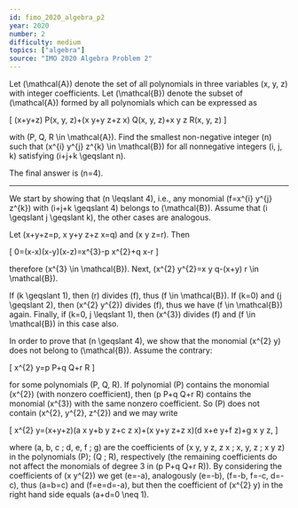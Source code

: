 ```yaml
---
id: fimo_2020_algebra_p2
year: 2020
number: 2
difficulty: medium
topics: ["algebra"]
source: "IMO 2020 Algebra Problem 2"
---
```


Let \(\mathcal{A}\) denote the set of all polynomials in three variables \(x, y, z\) with integer coefficients. Let \(\mathcal{B}\) denote the subset of \(\mathcal{A}\) formed by all polynomials which can be expressed as

\[
(x+y+z) P(x, y, z)+(x y+y z+z x) Q(x, y, z)+x y z R(x, y, z)
\]

with \(P, Q, R \in \mathcal{A}\). Find the smallest non-negative integer \(n\) such that \(x^{i} y^{j} z^{k} \in \mathcal{B}\) for all nonnegative integers \(i, j, k\) satisfying \(i+j+k \geqslant n\).

The final answer is \(n=4\).

---
We start by showing that \(n \leqslant 4\), i.e., any monomial \(f=x^{i} y^{j} z^{k}\) with \(i+j+k \geqslant 4\) belongs to \(\mathcal{B}\). Assume that \(i \geqslant j \geqslant k\), the other cases are analogous.

Let \(x+y+z=p, x y+y z+z x=q\) and \(x y z=r\). Then

\[
0=(x-x)(x-y)(x-z)=x^{3}-p x^{2}+q x-r
\]

therefore \(x^{3} \in \mathcal{B}\). Next, \(x^{2} y^{2}=x y q-(x+y) r \in \mathcal{B}\).

If \(k \geqslant 1\), then \(r\) divides \(f\), thus \(f \in \mathcal{B}\). If \(k=0\) and \(j \geqslant 2\), then \(x^{2} y^{2}\) divides \(f\), thus we have \(f \in \mathcal{B}\) again. Finally, if \(k=0, j \leqslant 1\), then \(x^{3}\) divides \(f\) and \(f \in \mathcal{B}\) in this case also.

In order to prove that \(n \geqslant 4\), we show that the monomial \(x^{2} y\) does not belong to \(\mathcal{B}\). Assume the contrary:

\[
x^{2} y=p P+q Q+r R
\]

for some polynomials \(P, Q, R\). If polynomial \(P\) contains the monomial \(x^{2}\) (with nonzero coefficient), then \(p P+q Q+r R\) contains the monomial \(x^{3}\) with the same nonzero coefficient. So \(P\) does not contain \(x^{2}, y^{2}, z^{2}\) and we may write

\[
x^{2} y=(x+y+z)(a x y+b y z+c z x)+(x y+y z+z x)(d x+e y+f z)+g x y z,
\]

where \(a, b, c ; d, e, f ; g\) are the coefficients of \(x y, y z, z x ; x, y, z ; x y z\) in the polynomials \(P\); \(Q ; R\), respectively (the remaining coefficients do not affect the monomials of degree 3 in \(p P+q Q+r R)\). By considering the coefficients of \(x y^{2}\) we get \(e=-a\), analogously \(e=-b\), \(f=-b, f=-c, d=-c\), thus \(a=b=c\) and \(f=e=d=-a\), but then the coefficient of \(x^{2} y\) in the right hand side equals \(a+d=0 \neq 1\).
